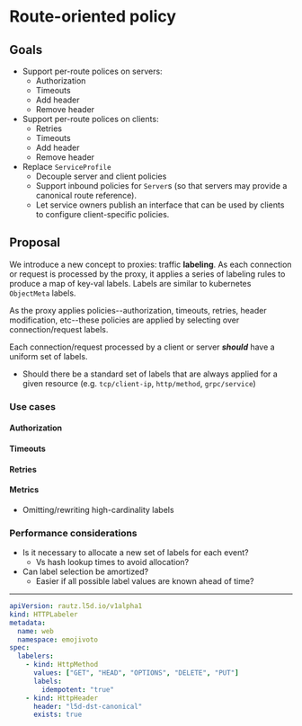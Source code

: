 # Route-oriented policy

## Goals

* Support per-route polices on servers:
  * Authorization
  * Timeouts
  * Add header
  * Remove header
* Support per-route polices on clients:
  * Retries
  * Timeouts
  * Add header
  * Remove header
* Replace `ServiceProfile`
  * Decouple server and client policies
  * Support inbound policies for `Server`s (so that servers may provide a
    canonical route reference).
  * Let service owners publish an interface that can be used by clients to
    configure client-specific policies.

## Proposal

We introduce a new concept to proxies: traffic **labeling**. As each connection
or request is processed by the proxy, it applies a series of labeling rules to
produce a map of key-val labels. Labels are similar to kubernetes `ObjectMeta`
labels.

As the proxy applies policies--authorization, timeouts, retries, header
modification, etc--these policies are applied by selecting over
connection/request labels.

Each connection/request processed by a client or server ***should*** have a
uniform set of labels.

* Should there be a standard set of labels that are always applied for a given
  resource (e.g. `tcp/client-ip`, `http/method`, `grpc/service`)

### Use cases

#### Authorization

#### Timeouts

#### Retries

#### Metrics

* Omitting/rewriting high-cardinality labels

### Performance considerations

* Is it necessary to allocate a new set of labels for each event?
  * Vs hash lookup times to avoid allocation?
* Can label selection be amortized?
  * Easier if all possible label values are known ahead of time?

---

```yaml
apiVersion: rautz.l5d.io/v1alpha1
kind: HTTPLabeler
metadata:
  name: web
  namespace: emojivoto
spec:
  labelers:
    - kind: HttpMethod
      values: ["GET", "HEAD", "OPTIONS", "DELETE", "PUT"]
      labels:
        idempotent: "true"
    - kind: HttpHeader
      header: "l5d-dst-canonical"
      exists: true
```
